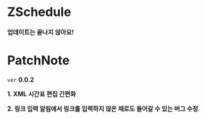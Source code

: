 # ZSchedule
**업데이트는 끝나지 않아요!**

# PatchNote

`ver` **0.0.2**

**1. XML 시간표 편집 간편화**

**2. 링크 입력 알림에서 링크를 입력하지 않은 채로도 들어갈 수 있는 버그 수정**